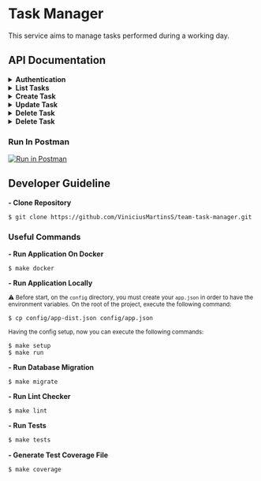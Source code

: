 # Task Manager
This service aims to manage tasks performed during a working day.

## API Documentation

<details>
  <summary><b>Authentication</b></summary>

  </br>

  > **Handle API Authentication**

  #### URL
  `/auth/login`

  #### Method
  `POST`

  #### Data Params
  ```json
  {
      "email": "example@example.io",
      "password": "123456"
  }
  ```

  * `email` **Required**
  * `password` **Required**

  #### Success Response
  ```json
  {
      "status": 0,
      "accessToken": "eyJhbGciOiJIUzI1NiIsInR5cCI6IkpXVCJ9"
  }
  ```

  #### Error Response
  ```json
  {
      "status": 101,
      "message": "Stop right there! You are unauthorized!"
  }
  ```

  ```json
  {
    "status": 100,
    "message": "Key: 'LoginPayload.Email' Error:Field validation for 'Email' failed on the 'required' tag
    Key: 'LoginPayload.Password' Error:Field validation for 'Password' failed on the 'required' tag"
  }
  ```

  #### Try it out
  ```bash
  curl --location --request POST 'localhost:3000/auth/login' \
  --header 'Content-Type: application/json' \
  --data-raw '{
      "email": "example@example.io",
      "password": "123456"
  }'
  ```

  <sub>

  **⚠️ Credentials**

  ```
  Technician 01
   Email: john.doe@hotmail.com
   Password: Sw@rd2021

  Technician 02
   Email: john.doe@hotmail.com
   Password: Sw@rd2021

  Manager
    Email: john.doe@hotmail.com
    Password: Sw@rd2021
  ```

  </sup>

</details>

<details>
  <summary><b>List Tasks</b></summary>

  </br>

  > **Show all task of a technician**

  #### URL
  `/tasks`

  #### Method
  `GET`

  #### Authorization
  `Bearer Token`

  * `token` **Required**

  #### Success Response
  ```json
  {
      "status": 0,
      "result": [
          {
              "id": 1,
              "name": "Task Hello World",
              "summary": "Hello World! This is my new task"
          }
      ]
  }
  ```

  #### Error Response
  ```json
  {
    "status": 104,
    "message": "You do not have any tasks. Create a new one & let's get to work! ;)"
  }
  ```

  #### Try it out
  ```bash
  curl --location --request GET 'localhost:3000/tasks' \
  --header 'Authorization: Bearer eyJhbGciOiJIUzI1NiIsInR5cCI6IkpXVCJ9'
  ```

</details>

<details>
  <summary><b>Create Task</b></summary>

  </br>

  > **Creates a task for a specific technician**

  #### URL
  `/tasks`

  #### Method
  `POST`

  #### Data Params
  ```json
  {
    "name": "Hello World",
    "summary": "Hello World! This is my new task",
    "performed": "07/11/2021"
  }
  ```

  * `name` **Required**
  * `summary` **Required**
  * `performed` **Optional - DD/MM/YYYY**

  #### Authorization
  `Bearer Token`

  * `token` **Required**

  #### Success Response
  ```json
  {
    "status": 0,
    "result": [
        {
            "id": 2,
            "name": "Hello World",
            "summary": "Hello World! This is my new task",
            "Performed": "07/11/2021"
        }
     ]
  }
  ```

  #### Error Response
  ```json
  {
    "status": 100,
    "message": "Key: 'TaskCreateDTO.Name' Error:Field validation for 'Name' failed on the 'required' tag
    Key: 'TaskCreateDTO.Summary' Error:Field validation for 'Summary' failed on the 'required' tag"
  }
  ```

  #### Try it out
  ```bash
  curl --location --request POST 'localhost:3000/tasks' \
  --header 'Authorization: Bearer eyJhbGciOiJIUzI1NiIsInR5cCI6IkpXVCJ9' \
  --header 'Content-Type: application/json' \
  --data-raw '{
      "name": "Hello World",
      "summary": "Hello World! This is my new task",
      "performed": "07/11/2021"
  }'
  ```

</details>

<details>
  <summary><b>Update Task</b></summary>

  </br>

  > **Update a task of technician**

  #### URL
  `/tasks/:id`

  #### Method
  `PUT`

  #### Data Params
  ```json
  {
    "name": "Hello World",
    "performed": "07/11/2021"
  }
  ```

  * `name` **Optional**
  * `summary` **Optional**
  * `performed` **Optional - DD/MM/YYYY**

  #### Authorization
  `Bearer Token`

  * `token` **Required**

  #### Success Response
  ```json
  {
    "status": 0,
    "result": [
        {
            "id": 1,
            "name": "Hello World",
            "Performed": "07/11/2021"
        }
     ]
  }
  ```

  #### Error Response
  ```json
  {
    "status": 100,
    "message": "key: 'TaskCreate.Summary' Error:Field validation for 'Performed' failed on the 'format' regex"
  }
  ```

  ```json
  {
    "status": 104,
    "message": "Hmmmm... We could not find the requested record. Are you sure it exists? Are you sure it belongs to you?"
  }
  ```

  #### Try it out
  ```bash
  curl --location --request PUT 'localhost:3000/tasks/1' \
  --header 'Authorization: Bearer eyJhbGciOiJIUzI1NiIsInR5cCI6IkpXVCJ9' \
  --header 'Content-Type: application/json' \
  --data-raw '{
      "performed": "18/11/2020"
  }'
  ```

</details>

<details>
  <summary><b>Delete Task</b></summary>

  </br>

  > **[MANAGER ONLY] Delete task of a technician**

  #### URL
  `/tasks/:id`

  #### Method
  `DELETE`

  #### Authorization
  `Bearer Token`

  * `token` **Required**

  #### Success Response
  ```json
  {
      "status": 0,
      "message": "Register with the following ID: '1' was deleted successfully!"
  }
  ```

  #### Error Response
  ```json
  {
      "status": 103,
      "message": "Hummmm... It seems you are not allowed to do such a thing. Ask for your manager help!"
  }
  ```

  ```json
  {
    "status": 104,
    "message": "Hmmmm... We could not find the requested record. Are you sure it exists? Are you sure it belongs to you?"
  }
  ```

  #### Try it out
  ```bash
  curl --location --request DELETE 'localhost:3000/tasks/1' \
  --header 'Authorization: Bearer eyJhbGciOiJIUzI1NiIsInR5cCI6IkpXVCJ9'
  ```

</details>

<details>
  <summary><b>Delete Task</b></summary>

  > **Here you are going to find out what our errors mean**

  | Code | Message  | HTTP Code  |
  | :---:   | :-: | :-: |
  | 0 | Success - Return Created Object | 200 |
  | 100 | Bad Request - Returns Invalid Fields | 400 |
  | 101 | Stop Right There! You Are Unauthorized! | 401 |
  | 103 | Hmmmm... It seems you are not allowed to do such a thing. Ask for your manager help! | 403 |
  | 104 | Hmmmm... We could not find the requested record. Are you sure it exists? Are you sure it belongs to you? **OR** You do not have any tasks. Create a new one & let's get to work! ;) | 404 |
  | 199 | Something is broken on our side :(. Sorry for the inconvenience! | 500 |

</details>

### Run In Postman
[![Run in Postman](https://run.pstmn.io/button.svg)](https://app.getpostman.com/run-collection/955776fb0c44d8d9235f)

## Developer Guideline

**- Clone Repository**
```
$ git clone https://github.com/ViniciusMartinsS/team-task-manager.git
```

### Useful Commands

**- Run Application On Docker**
```
$ make docker
```

**- Run Application Locally**

<sub>⚠️ Before start, on the `config` directory, you must create your `app.json` in order to have the environment variables.
On the root of the project, execute the following command:</sup>
```
$ cp config/app-dist.json config/app.json
```

<sub> Having the config setup, now you can execute the following commands: <sub>

```
$ make setup
$ make run
```

**- Run Database Migration**
```
$ make migrate
```

**- Run Lint Checker**
```
$ make lint
```

**- Run Tests**
```bash
$ make tests
```

**- Generate Test Coverage File**
```bash
$ make coverage
```
